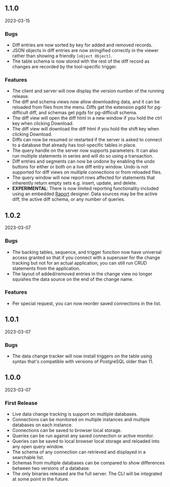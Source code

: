 ## 1.1.0

2023-03-15

### Bugs

* Diff entries are now sorted by key for added and removed records.
* JSON objects in diff entries are now stringified correctly in the viewer rather than showing a friendly `[object Object]`.
* The table schema is now stored with the rest of the diff record as changes are recorded by the tool-specific trigger.

### Features

* The client and server will now display the version number of the running release.
* The diff and schema views now allow downloading data, and it can be reloaded from files from the menu. Diffs get the extension pgdd for pg-difficult diff, and schemas get pgds for pg-difficult schema.
* The diff view will open the diff html in a new window if you hold the ctrl key when clicking Download.
* The diff view will download the diff html if you hold the shift key when clicking Download.
* Diffs can now be resumed or restarted if the server is asked to connect to a database that already has tool-specific tables in place.
* The query handle on the server now supports parameters. It can also run multiple statements in series and will do so using a transaction.
* Diff entries and segments can now be undone by enabling the undo buttons for either or both on a live diff entry window. Undo is not supported for diff views on multiple connections or from reloaded files.
* The query window will now report rows affected for statements that inherently return empty sets e.g. insert, update, and delete.
* __EXPERIMENTAL__: There is now limited reporting functionality included using an embedded [Raport](https://github.com/evs-chris/raport) designer. Data sources may be the active diff, the active diff schema, or any number of queries.


## 1.0.2

2023-03-07

### Bugs

* The backing tables, sequence, and trigger function now have universal access granted so that if you connect with a superuser for the change tracking but not for an actual application, you can still run CRUD statements from the application.
* The layout of added/removed entries in the change view no longer squishes the data source on the end of the change name.

### Features

* Per special request, you can now reorder saved connections in the list.


## 1.0.1

2023-03-07

### Bugs

* The data change tracker will now install triggers on the table using syntax that's compatible with versions of PostgreSQL older than 11.


## 1.0.0

2023-03-07

### First Release

* Live data change tracking is support on multiple databases.
* Connections can be monitored on multiple instances and multiple databases on each instance.
* Connections can be saved to browser local storage.
* Queries can be run against any saved connection or active monitor.
* Queries can be saved to local browser local storage and reloaded into any open query window.
* The schema of any connection can retrieved and displayed in a searchable list.
* Schemas from multiple databases can be compared to show differences between two versions of a database.
* The only binaries released are the full server. The CLI will be integrated at some point in the future.
